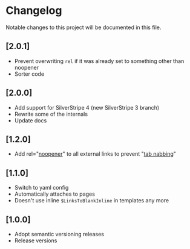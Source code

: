 # Changelog

Notable changes to this project will be documented in this file.

## [2.0.1]
- Prevent overwriting `rel` if it was already set to something other than noopener
- Sorter code

## [2.0.0]
- Add support for SilverStripe 4 (new SilverStripe 3 branch)
- Rewrite some of the internals
- Update docs

## [1.2.0]
- Add rel="[noopener](https://mathiasbynens.github.io/rel-noopener/)" to all external links to prevent "[tab nabbing](http://www.azarask.in/blog/post/a-new-type-of-phishing-attack/)"

## [1.1.0]
- Switch to yaml config
- Automatically attaches to pages
- Doesn't use inline `$LinksToBlankInline` in templates any more

## [1.0.0]
- Adopt semantic versioning releases
- Release versions
